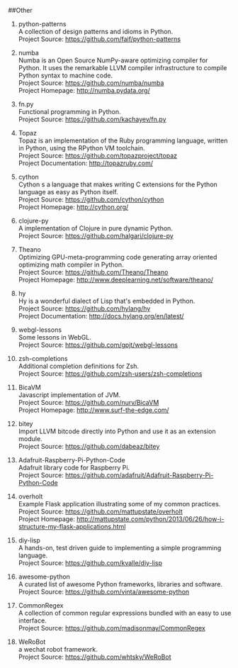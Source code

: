 ##Other

1. python-patterns  
A collection of design patterns and idioms in Python.  
Project Source: https://github.com/faif/python-patterns

1. numba  
Numba is an Open Source NumPy-aware optimizing compiler for Python. It uses the remarkable LLVM compiler infrastructure to compile Python syntax to machine code.  
Project Source: https://github.com/numba/numba  
Project Homepage: http://numba.pydata.org/  

1. fn.py  
Functional programming in Python.  
Project Source: https://github.com/kachayev/fn.py   
   
1. Topaz  
Topaz is an implementation of the Ruby programming language, written in Python, using the RPython VM toolchain.   
Project Source: https://github.com/topazproject/topaz  
Project Documentation: http://topazruby.com/ 
 
1. cython  
Cython s a language that makes writing C extensions for
the Python language as easy as Python itself.  
Project Source: https://github.com/cython/cython   
Project Homepage: http://cython.org/  

1. clojure-py  
A implementation of Clojure in pure dynamic Python.  
Project Source: https://github.com/halgari/clojure-py    

1. Theano   
Optimizing GPU-meta-programming code generating array oriented optimizing math compiler in Python.  
Project Source: https://github.com/Theano/Theano   
Project Homepage: http://www.deeplearning.net/software/theano/   

1. hy  
Hy is a wonderful dialect of Lisp that's embedded in Python.   
Project Source: https://github.com/hylang/hy   
Project Documentation: http://docs.hylang.org/en/latest/   

1. webgl-lessons  
Some lessons in WebGL.    
Project Source: https://github.com/gpjt/webgl-lessons   

1. zsh-completions  
Additional completion definitions for Zsh.   
Project Source: https://github.com/zsh-users/zsh-completions

1. BicaVM  
Javascript implementation of JVM.   
Project Source: https://github.com/nurv/BicaVM  
Project Homepage: http://www.surf-the-edge.com/

1. bitey  
Import LLVM bitcode directly into Python and use it as an extension module.  
Project Source: https://github.com/dabeaz/bitey  

1. Adafruit-Raspberry-Pi-Python-Code  
Adafruit library code for Raspberry Pi.    
Project Source: https://github.com/adafruit/Adafruit-Raspberry-Pi-Python-Code  

1. overholt   
Example Flask application illustrating some of my common practices.   
Project Source: https://github.com/mattupstate/overholt   
Project Homepage: http://mattupstate.com/python/2013/06/26/how-i-structure-my-flask-applications.html   

1. diy-lisp   
A hands-on, test driven guide to implementing a simple programming language.   
Project Source: https://github.com/kvalle/diy-lisp  

1. awesome-python    
A curated list of awesome Python frameworks, libraries and software.   
Project Source: https://github.com/vinta/awesome-python   

1. CommonRegex     
A collection of common regular expressions bundled with an easy to use interface.     
Project Source: https://github.com/madisonmay/CommonRegex

1. WeRoBot    
a wechat robot framework.    
Project Source: https://github.com/whtsky/WeRoBot   


  